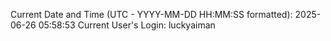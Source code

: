 Current Date and Time (UTC - YYYY-MM-DD HH:MM:SS formatted): 2025-06-26 05:58:53
Current User's Login: luckyaiman
